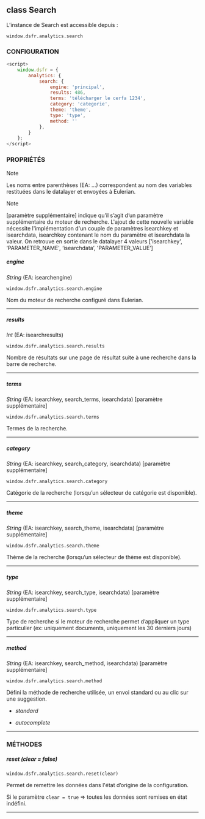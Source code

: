 ## class Search

L’instance de Search est accessible depuis :

`window.dsfr.analytics.search`

### CONFIGURATION

```javascript
<script>
    window.dsfr = {
        analytics: {
            search: {
                engine: 'principal',
                results: 486,
                terms: 'télécharger le cerfa 1234',
                category: 'categorie',
                theme: 'theme',
                type: 'type',
                method: ''
            },
        }
    };
</script>
```

### PROPRIÉTÉS

> [!NOTE]
> Les noms entre parenthèses (EA: …) correspondent au nom des variables restituées dans le datalayer et envoyées à Eulerian.

> [!NOTE]
> [paramètre supplémentaire] indique qu’il s’agit d’un paramètre supplémentaire du moteur de recherche.
> L'ajout de cette nouvelle variable nécessite l'implémentation d'un couple de paramètres isearchkey et isearchdata, isearchkey contenant le nom du paramètre et isearchdata la valeur.
> On retrouve en sortie dans le datalayer 4 valeurs ['isearchkey', ‘PARAMETER\_NAME', ‘isearchdata’, 'PARAMETER\_VALUE’\]

##### engine

_String_ (EA: isearchengine)

`window.dsfr.analytics.search.engine`

Nom du moteur de recherche configuré dans Eulerian.

* * *

##### results

_Int_ (EA: isearchresults)

`window.dsfr.analytics.search.results`

Nombre de résultats sur une page de résultat suite à une recherche dans la barre de recherche.

* * *

##### terms

_String_ (EA: isearchkey, search\_terms, isearchdata) [paramètre supplémentaire]

`window.dsfr.analytics.search.terms`

Termes de la recherche.

* * *

##### category

_String_ (EA: isearchkey, search\_category, isearchdata) [paramètre supplémentaire]

`window.dsfr.analytics.search.category`

Catégorie de la recherche (lorsqu’un sélecteur de catégorie est disponible).

* * *

##### theme

_String_ (EA: isearchkey, search\_theme, isearchdata) [paramètre supplémentaire]

`window.dsfr.analytics.search.theme`

Thème de la recherche (lorsqu’un sélecteur de thème est disponible).

* * *

##### type

_String_ (EA: isearchkey, search\_type, isearchdata) [paramètre supplémentaire]

`window.dsfr.analytics.search.type`

Type de recherche si le moteur de recherche permet d’appliquer un type particulier (ex: uniquement documents, uniquement les 30 derniers jours)

* * *

##### method

_String_ (EA: isearchkey, search\_method, isearchdata) [paramètre supplémentaire]

`window.dsfr.analytics.search.method`

Défini la méthode de recherche utilisée, un envoi standard ou au clic sur une suggestion.

* _standard_

* _autocomplete_

* * *

### MÉTHODES

##### reset (clear = false)

`window.dsfr.analytics.search.reset(clear)`

Permet de remettre les données dans l'état d’origine de la configuration.

Si le paramètre `clear = true` => toutes les données sont remises en état indéfini.

* * *
